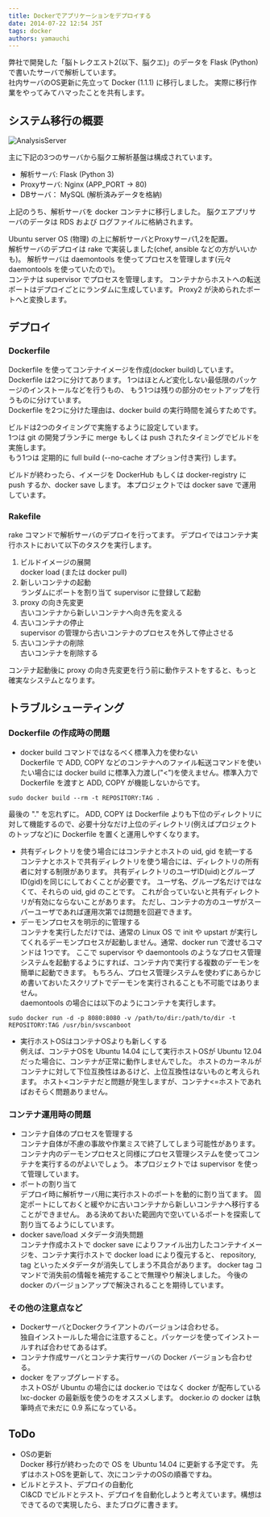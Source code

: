 ```yaml
---
title: Dockerでアプリケーションをデプロイする
date: 2014-07-22 12:54 JST
tags: docker
authors: yamauchi
---
```


弊社で開発した「脳トレクエスト2(以下、脳クエ)」のデータを Flask (Python) で書いたサーバで解析しています。  
社内サーバのOS更新に先立って Docker (1.1.1) に移行しました。
実際に移行作業をやってみてハマったことを共有します。

## システム移行の概要

![AnalysisServer](/static/images/2014/07/AnalysisServer.png)

主に下記の3つのサーバから脳クエ解析基盤は構成されています。

* 解析サーバ: Flask (Python 3)  
* Proxyサーバ: Nginx (APP_PORT -> 80)  
* DBサーバ： MySQL (解析済みデータを格納)  

上記のうち、解析サーバを docker コンテナに移行しました。
脳クエアプリサーバのデータは RDS および ログファイルに格納されます。

Ubuntu server OS (物理) の上に解析サーバとProxyサーバ1,2を配置。  
解析サーバのデプロイは rake で実装しました(chef, ansible などの方がいいかも)。
解析サーバは daemontools を使ってプロセスを管理します(元々 daemontools を使っていたので)。  
コンテナは supervisor でプロセスを管理します。
コンテナからホストへの転送ポートはデプロイごとにランダムに生成しています。
Proxy2 が決められたポートへと変換します。

## デプロイ

### Dockerfile

Dockerfile を使ってコンテナイメージを作成(docker build)しています。
Dockerfile は2つに分けてあります。
1つはほとんど変化しない最低限のパッケージのインストールなどを行うもの、
もう1つは残りの部分のセットアップを行うものに分けています。  
Dockerfile を2つに分けた理由は、docker build の実行時間を減らすためです。

ビルドは2つのタイミングで実施するように設定しています。  
1つは git の開発ブランチに merge もしくは push されたタイミングでビルドを実施します。  
もう1つは 定期的に full build (--no-cache オプション付き実行) します。

ビルドが終わったら、イメージを DockerHub もしくは docker-registry に push するか、docker save します。
本プロジェクトでは docker save で運用しています。

### Rakefile

rake コマンドで解析サーバのデプロイを行ってます。
デプロイではコンテナ実行ホストにおいて以下のタスクを実行します。

1. ビルドイメージの展開  
docker load (または docker pull)
2. 新しいコンテナの起動  
ランダムにポートを割り当て supervisor に登録して起動
3. proxy の向き先変更  
古いコンテナから新しいコンテナへ向き先を変える
4. 古いコンテナの停止  
supervisor の管理から古いコンテナのプロセスを外して停止させる
5. 古いコンテナの削除  
古いコンテナを削除する

コンテナ起動後に proxy の向き先変更を行う前に動作テストをすると、もっと確実なシステムとなります。

## トラブルシューティング

### Dockerfile の作成時の問題

* docker build コマンドではなるべく標準入力を使わない  
Dockerfile で ADD, COPY などのコンテナへのファイル転送コマンドを使いたい場合には docker build に標準入力渡し("<")を使えません。標準入力で Dockerfile を渡すと ADD, COPY が機能しないからです。  
```
sudo docker build --rm -t REPOSITORY:TAG .
```  
最後の "." を忘れずに。
ADD, COPY は Dockerfile よりも下位のディレクトリに対して機能するので、必要十分なだけ上位のディレクトリ(例えばプロジェクトのトップなど)に Dockerfile を置くと運用しやすくなります。
* 共有ディレクトリを使う場合にはコンテナとホストの uid, gid を統一する  
コンテナとホストで共有ディレクトリを使う場合には、ディレクトリの所有者に対する制限があります。
共有ディレクトリのユーザID(uid)とグループID(gid)を同じにしておくことが必要です。
ユーザ名、グループ名だけではなくて、それらの uid, gid のことです。
これが合っていないと共有ディレクトリが有効にならないことがあります。
ただし、コンテナの方のユーザがスーパーユーザであれば運用次第では問題を回避できます。
* デーモンプロセスを明示的に管理する  
コンテナを実行しただけでは、通常の Linux OS で init や upstart が実行してくれるデーモンプロセスが起動しません。通常、docker run で渡せるコマンドは 1つです。
ここで supervisor や daemontools のようなプロセス管理システムを起動するようにすれば、コンテナ内で実行する複数のデーモンを簡単に起動できます。
もちろん、プロセス管理システムを使わずにあらかじめ書いておいたスクリプトでデーモンを実行されることも不可能ではありません。  
daemontools の場合には以下のようにコンテナを実行します。  
```
sudo docker run -d -p 8080:8080 -v /path/to/dir:/path/to/dir -t REPOSITORY:TAG /usr/bin/svscanboot
```
* 実行ホストOSはコンテナOSよりも新しくする  
例えば、コンテナOSを Ubuntu 14.04 にして実行ホストOSが Ubuntu 12.04 だった場合に、コンテナが正常に動作しませんでした。
ホストのカーネルがコンテナに対して下位互換性はあるけど、上位互換性はないものと考えられます。
ホスト<コンテナだと問題が発生しますが、コンテナ<=ホストであればおそらく問題ありません。

### コンテナ運用時の問題

* コンテナ自体のプロセスを管理する  
コンテナ自体が不慮の事故や作業ミスで終了してしまう可能性があります。
コンテナ内のデーモンプロセスと同様にプロセス管理システムを使ってコンテナを実行するのがよいでしょう。
本プロジェクトでは supervisor を使って管理しています。
* ポートの割り当て  
デプロイ時に解析サーバ用に実行ホストのポートを動的に割り当てます。
固定ポートにしておくと緩やかに古いコンテナから新しいコンテナへ移行することができません。
ある決めておいた範囲内で空いているポートを探索して割り当てるようにしています。
* docker save/load メタデータ消失問題  
コンテナ作成ホストで docker save によりファイル出力したコンテナイメージを、コンテナ実行ホストで docker load により復元すると、 repository, tag といったメタデータが消失してしまう不具合があります。
docker tag コマンドで消失前の情報を補完することで無理やり解決しました。
今後の docker のバージョンアップで解決されることを期待しています。

### その他の注意点など

* DockerサーバとDockerクライアントのバージョンは合わせる。  
独自インストールした場合に注意すること。パッケージを使ってインストールすれば合わせてあるはず。
* コンテナ作成サーバとコンテナ実行サーバの Docker バージョンも合わせる。  
* docker をアップグレードする。  
ホストOSが Ubuntu の場合には docker.io ではなく docker が配布している lxc-docker の最新版を使うのをオススメします。 
docker.io の docker は執筆時点で未だに 0.9 系になっている。

## ToDo

* OSの更新  
Docker 移行が終わったので OS を Ubuntu 14.04 に更新する予定です。
先ずはホストOSを更新して、次にコンテナのOSの順番ですね。
* ビルドとテスト、デプロイの自動化  
CI&CD でビルドとテスト、デプロイを自動化しようと考えています。構想はできてるので実現したら、またブログに書きます。
